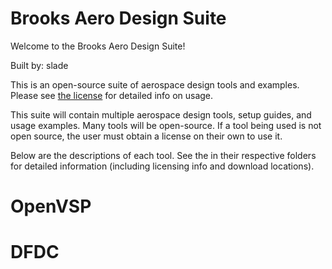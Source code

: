 # Brooks Aero Design Suite

Welcome to the Brooks Aero Design Suite!

Built by: slade

This is an open-source suite of aerospace design tools and examples.
Please see [the license](license.md) for detailed info on usage.

This suite will contain multiple aerospace design tools, setup guides,
and usage examples.
Many tools will be open-source. If a tool being used is not open source,
the user must obtain a license on their own to use it.

Below are the descriptions of each tool. See the <readme> in their
respective folders for detailed information (including licensing info
and download locations).

# OpenVSP

# DFDC
